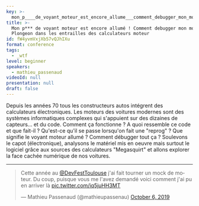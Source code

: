 ```yaml
---
key: >-
  mon_p____de_voyant_moteur_est_encore_allume___comment_debugger_mon_moteur___plongeon_dans_les_entrailles_des_calculateurs_moteur
title: >-
  Mon p*** de voyant moteur est encore allumé ! Comment debugger mon moteur ?
  Plongeon dans les entrailles des calculateurs moteur
id: fW4yvmVxjXb57vQJhIXu
format: conference
tags:
  - _wtf
level: beginner
speakers:
  - mathieu_passenaud
videoId: null
presentation: null
draft: false
---
```

Depuis les années 70 tous les constructeurs autos intégrent des calculateurs électroniques.
Les moteurs des voitures modernes sont des systèmes informatiques complexes qui s'appuient sur des dizaines de capteurs... et du code. 
Comment ça fonctionne ? A quoi ressemble ce code et que fait-il ?
Qu'est-ce qu'il se passe lorsqu'on fait une "reprog" ? 
Que signifie le voyant moteur allumé ? Comment débugger tout ça ?
Soulevons le capot (électronique), analysons le matériel mis en oeuvre mais surtout le logiciel grâce aux sources des calculateurs "Megasquirt" et allons explorer la face cachée numérique de nos voitures.

---

<blockquote class="twitter-tweet">
    <p lang="fr" dir="ltr">Cette année au <a href="https://twitter.com/DevFestToulouse?ref_src=twsrc%5Etfw">@DevFestToulouse</a> j&#39;ai fait tourner un mock de moteur. Du coup, puisque vous me l&#39;avez demandé voici comment j&#39;ai pu en arriver là <a href="https://t.co/iq5juHH3MT">pic.twitter.com/iq5juHH3MT</a></p>&mdash; Mathieu Passenaud (@mathieupassenau) <a href="https://twitter.com/mathieupassenau/status/1180873060272021505?ref_src=twsrc%5Etfw">October 6, 2019</a>
</blockquote>
<script async src="https://platform.twitter.com/widgets.js" charset="utf-8"></script> 
